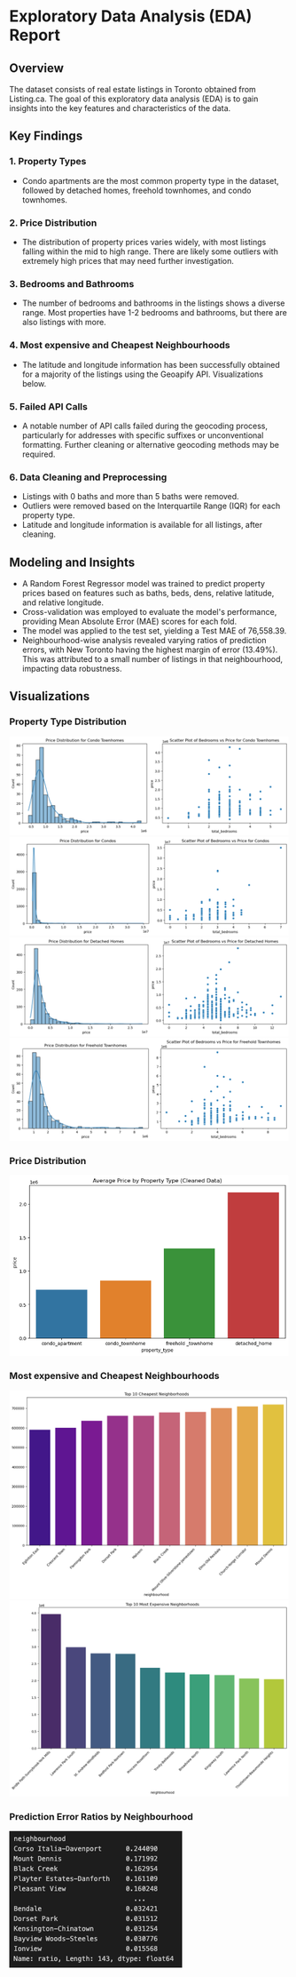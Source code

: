 # Exploratory Data Analysis (EDA) Report

## Overview

The dataset consists of real estate listings in Toronto obtained from Listing.ca. The goal of this exploratory data analysis (EDA) is to gain insights into the key features and characteristics of the data.

## Key Findings

### 1. Property Types

- Condo apartments are the most common property type in the dataset, followed by detached homes, freehold townhomes, and condo townhomes.

### 2. Price Distribution

- The distribution of property prices varies widely, with most listings falling within the mid to high range. There are likely some outliers with extremely high prices that may need further investigation.

### 3. Bedrooms and Bathrooms

- The number of bedrooms and bathrooms in the listings shows a diverse range. Most properties have 1-2 bedrooms and bathrooms, but there are also listings with more.

### 4. Most expensive and Cheapest Neighbourhoods

- The latitude and longitude information has been successfully obtained for a majority of the listings using the Geoapify API. Visualizations below. 

### 5. Failed API Calls

- A notable number of API calls failed during the geocoding process, particularly for addresses with specific suffixes or unconventional formatting. Further cleaning or alternative geocoding methods may be required.

### 6. Data Cleaning and Preprocessing

- Listings with 0 baths and more than 5 baths were removed.
- Outliers were removed based on the Interquartile Range (IQR) for each property type.
- Latitude and longitude information is available for all listings, after cleaning.

## Modeling and Insights

- A Random Forest Regressor model was trained to predict property prices based on features such as baths, beds, dens, relative latitude, and relative longitude.
- Cross-validation was employed to evaluate the model's performance, providing Mean Absolute Error (MAE) scores for each fold.
- The model was applied to the test set, yielding a Test MAE of 76,558.39.
- Neighbourhood-wise analysis revealed varying ratios of prediction errors, with New Toronto having the highest margin of error (13.49%). This was attributed to a small number of listings in that neighbourhood, impacting data robustness.

## Visualizations

### Property Type Distribution

![Property Type Distribution](images/property-type-dist-condo-townhouse.png)
![Property Type Distribution](images/property-type-dist-condos.png)
![Property Type Distribution](images/property-type-dist-detached-homes.png)
![Property Type Distribution](images/property-type-dist-freehold.png)

### Price Distribution

![Price Distribution](images/average-price-by-property-type.png)

### Most expensive and Cheapest Neighbourhoods

![Most expensive and Cheapest Neighbourhoods](images/top-10-cheapest.png)
![Most expensive and Cheapest Neighbourhoods](images/top-10-most-expensive.png)

### Prediction Error Ratios by Neighbourhood

![Prediction Error Ratios by Neighbourhood](images/neighbourhood-ratios.png)

